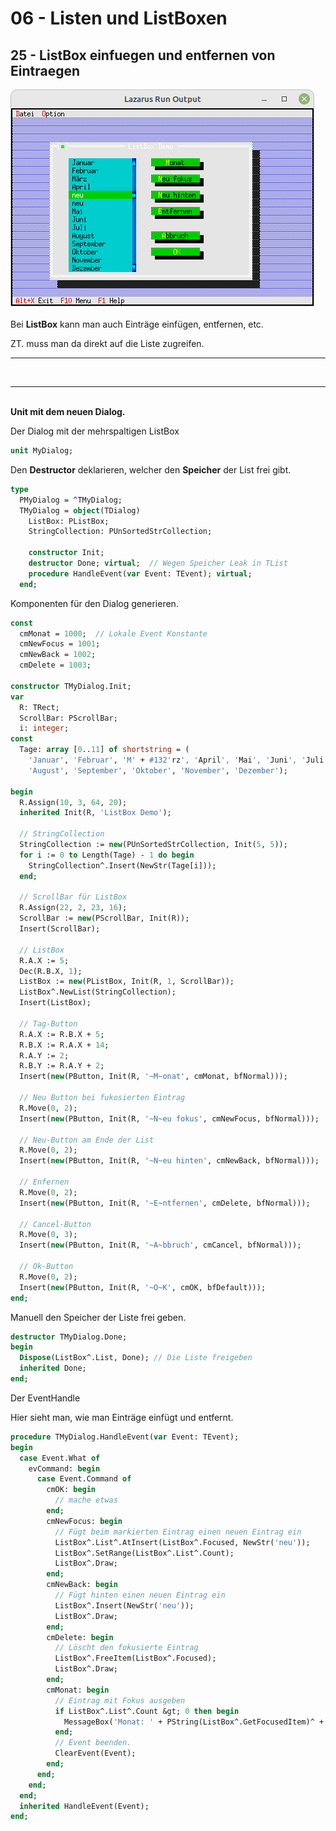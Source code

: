 # 06 - Listen und ListBoxen
## 25 - ListBox einfuegen und entfernen von Eintraegen

<img src="image.png" alt="Selfhtml"><br><br>
Bei <b>ListBox</b> kann man auch Einträge einfügen, entfernen, etc.

ZT. muss man da direkt auf die Liste zugreifen.

<hr><br>
<hr><br>
<b>Unit mit dem neuen Dialog.</b>

<br>

Der Dialog mit der mehrspaltigen ListBox


```pascal
unit MyDialog;

```

Den <b>Destructor</b> deklarieren, welcher den <b>Speicher</b> der List frei gibt.


```pascal
type
  PMyDialog = ^TMyDialog;
  TMyDialog = object(TDialog)
    ListBox: PListBox;
    StringCollection: PUnSortedStrCollection;

    constructor Init;
    destructor Done; virtual;  // Wegen Speicher Leak in TList
    procedure HandleEvent(var Event: TEvent); virtual;
  end;

```

Komponenten für den Dialog generieren.


```pascal
const
  cmMonat = 1000;  // Lokale Event Konstante
  cmNewFocus = 1001;
  cmNewBack = 1002;
  cmDelete = 1003;

constructor TMyDialog.Init;
var
  R: TRect;
  ScrollBar: PScrollBar;
  i: integer;
const
  Tage: array [0..11] of shortstring = (
    'Januar', 'Februar', 'M' + #132'rz', 'April', 'Mai', 'Juni', 'Juli',
    'August', 'September', 'Oktober', 'November', 'Dezember');

begin
  R.Assign(10, 3, 64, 20);
  inherited Init(R, 'ListBox Demo');

  // StringCollection
  StringCollection := new(PUnSortedStrCollection, Init(5, 5));
  for i := 0 to Length(Tage) - 1 do begin
    StringCollection^.Insert(NewStr(Tage[i]));
  end;

  // ScrollBar für ListBox
  R.Assign(22, 2, 23, 16);
  ScrollBar := new(PScrollBar, Init(R));
  Insert(ScrollBar);

  // ListBox
  R.A.X := 5;
  Dec(R.B.X, 1);
  ListBox := new(PListBox, Init(R, 1, ScrollBar));
  ListBox^.NewList(StringCollection);
  Insert(ListBox);

  // Tag-Button
  R.A.X := R.B.X + 5;
  R.B.X := R.A.X + 14;
  R.A.Y := 2;
  R.B.Y := R.A.Y + 2;
  Insert(new(PButton, Init(R, '~M~onat', cmMonat, bfNormal)));

  // Neu Button bei fukosierten Eintrag
  R.Move(0, 2);
  Insert(new(PButton, Init(R, '~N~eu fokus', cmNewFocus, bfNormal)));

  // Neu-Button am Ende der List
  R.Move(0, 2);
  Insert(new(PButton, Init(R, '~N~eu hinten', cmNewBack, bfNormal)));

  // Enfernen
  R.Move(0, 2);
  Insert(new(PButton, Init(R, '~E~ntfernen', cmDelete, bfNormal)));

  // Cancel-Button
  R.Move(0, 3);
  Insert(new(PButton, Init(R, '~A~bbruch', cmCancel, bfNormal)));

  // Ok-Button
  R.Move(0, 2);
  Insert(new(PButton, Init(R, '~O~K', cmOK, bfDefault)));
end;

```

Manuell den Speicher der Liste frei geben.


```pascal
destructor TMyDialog.Done;
begin
  Dispose(ListBox^.List, Done); // Die Liste freigeben
  inherited Done;
end;

```

Der EventHandle

Hier sieht man, wie man Einträge einfügt und entfernt.


```pascal
procedure TMyDialog.HandleEvent(var Event: TEvent);
begin
  case Event.What of
    evCommand: begin
      case Event.Command of
        cmOK: begin
          // mache etwas
        end;
        cmNewFocus: begin
          // Fügt beim markierten Eintrag einen neuen Eintrag ein
          ListBox^.List^.AtInsert(ListBox^.Focused, NewStr('neu'));
          ListBox^.SetRange(ListBox^.List^.Count);
          ListBox^.Draw;
        end;
        cmNewBack: begin
          // Fügt hinten einen neuen Eintrag ein
          ListBox^.Insert(NewStr('neu'));
          ListBox^.Draw;
        end;
        cmDelete: begin
          // Löscht den fokusierte Eintrag
          ListBox^.FreeItem(ListBox^.Focused);
          ListBox^.Draw;
        end;
        cmMonat: begin
          // Eintrag mit Fokus ausgeben
          if ListBox^.List^.Count &gt; 0 then begin
            MessageBox('Monat: ' + PString(ListBox^.GetFocusedItem)^ + ' gew' + #132 + 'hlt', nil, mfOKButton);
          end;
          // Event beenden.
          ClearEvent(Event);
        end;
      end;
    end;
  end;
  inherited HandleEvent(Event);
end;

```


